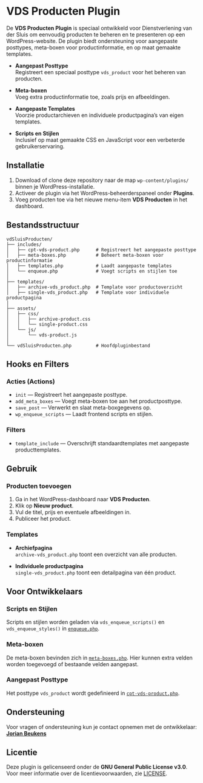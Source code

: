 # VDS Producten Plugin

De **VDS Producten Plugin** is speciaal ontwikkeld voor Dienstverlening van der Sluis om eenvoudig producten te beheren en te presenteren op een WordPress-website. De plugin biedt ondersteuning voor aangepaste posttypes, meta-boxen voor productinformatie, en op maat gemaakte templates.

- **Aangepast Posttype**  
  Registreert een speciaal posttype `vds_product` voor het beheren van producten.

- **Meta-boxen**  
  Voeg extra productinformatie toe, zoals prijs en afbeeldingen.

- **Aangepaste Templates**  
  Voorzie productarchieven en individuele productpagina’s van eigen templates.

- **Scripts en Stijlen**  
  Inclusief op maat gemaakte CSS en JavaScript voor een verbeterde gebruikerservaring.

## Installatie

1. Download of clone deze repository naar de map `wp-content/plugins/` binnen je WordPress-installatie.
2. Activeer de plugin via het WordPress-beheerderspaneel onder **Plugins**.
3. Voeg producten toe via het nieuwe menu-item **VDS Producten** in het dashboard.

## Bestandsstructuur

```
vdSluisProducten/
├── includes/
│   ├── cpt-vds-product.php      # Registreert het aangepaste posttype
│   ├── meta-boxes.php           # Beheert meta-boxen voor productinformatie
│   ├── templates.php            # Laadt aangepaste templates
│   └── enqueue.php              # Voegt scripts en stijlen toe
│
├── templates/
│   ├── archive-vds_product.php  # Template voor productoverzicht
│   ├── single-vds_product.php   # Template voor individuele productpagina
│
├── assets/
│   ├── css/
│   │   ├── archive-product.css
│   │   └── single-product.css
│   └── js/
│       └── vds-product.js
│
└── vdSluisProducten.php         # Hoofdpluginbestand
```

## Hooks en Filters

### Acties (Actions)

- `init` — Registreert het aangepaste posttype.
- `add_meta_boxes` — Voegt meta-boxen toe aan het productposttype.
- `save_post` — Verwerkt en slaat meta-boxgegevens op.
- `wp_enqueue_scripts` — Laadt frontend scripts en stijlen.

### Filters

- `template_include` — Overschrijft standaardtemplates met aangepaste producttemplates.

## Gebruik

### Producten toevoegen

1. Ga in het WordPress-dashboard naar **VDS Producten**.
2. Klik op **Nieuw product**.
3. Vul de titel, prijs en eventuele afbeeldingen in.
4. Publiceer het product.

### Templates

- **Archiefpagina**  
  `archive-vds_product.php` toont een overzicht van alle producten.

- **Individuele productpagina**  
  `single-vds_product.php` toont een detailpagina van één product.

## Voor Ontwikkelaars

### Scripts en Stijlen

Scripts en stijlen worden geladen via `vds_enqueue_scripts()` en `vds_enqueue_styles()` in [`enqueue.php`](includes/enqueue.php).

### Meta-boxen

De meta-boxen bevinden zich in [`meta-boxes.php`](includes/meta-boxes.php). Hier kunnen extra velden worden toegevoegd of bestaande velden aangepast.

### Aangepast Posttype

Het posttype `vds_product` wordt gedefinieerd in [`cpt-vds-product.php`](includes/cpt-vds-product.php).

## Ondersteuning

Voor vragen of ondersteuning kun je contact opnemen met de ontwikkelaar:  
**[Jorian Beukens](https://jorianbeukens.nl)**

## Licentie

Deze plugin is gelicenseerd onder de **GNU General Public License v3.0**. Voor meer informatie over de licentievoorwaarden, zie [LICENSE](https://www.gnu.org/licenses/gpl-3.0.html).